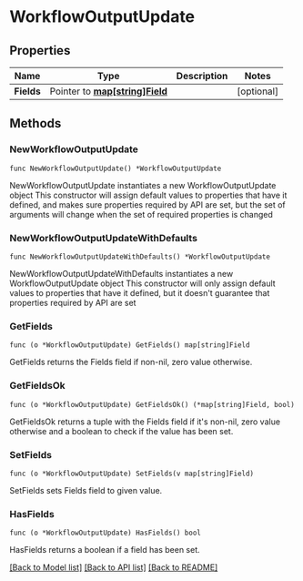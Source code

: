 # WorkflowOutputUpdate

## Properties

Name | Type | Description | Notes
------------ | ------------- | ------------- | -------------
**Fields** | Pointer to [**map[string]Field**](Field.md) |  | [optional] 

## Methods

### NewWorkflowOutputUpdate

`func NewWorkflowOutputUpdate() *WorkflowOutputUpdate`

NewWorkflowOutputUpdate instantiates a new WorkflowOutputUpdate object
This constructor will assign default values to properties that have it defined,
and makes sure properties required by API are set, but the set of arguments
will change when the set of required properties is changed

### NewWorkflowOutputUpdateWithDefaults

`func NewWorkflowOutputUpdateWithDefaults() *WorkflowOutputUpdate`

NewWorkflowOutputUpdateWithDefaults instantiates a new WorkflowOutputUpdate object
This constructor will only assign default values to properties that have it defined,
but it doesn't guarantee that properties required by API are set

### GetFields

`func (o *WorkflowOutputUpdate) GetFields() map[string]Field`

GetFields returns the Fields field if non-nil, zero value otherwise.

### GetFieldsOk

`func (o *WorkflowOutputUpdate) GetFieldsOk() (*map[string]Field, bool)`

GetFieldsOk returns a tuple with the Fields field if it's non-nil, zero value otherwise
and a boolean to check if the value has been set.

### SetFields

`func (o *WorkflowOutputUpdate) SetFields(v map[string]Field)`

SetFields sets Fields field to given value.

### HasFields

`func (o *WorkflowOutputUpdate) HasFields() bool`

HasFields returns a boolean if a field has been set.


[[Back to Model list]](../README.md#documentation-for-models) [[Back to API list]](../README.md#documentation-for-api-endpoints) [[Back to README]](../README.md)


